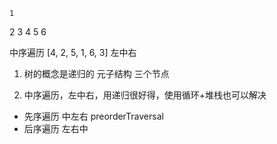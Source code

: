     1
  2     3
4   5  6

中序遍历  [4, 2, 5, 1, 6, 3]
左中右
1. 树的概念是递归的
元子结构 三个节点

2. 中序遍历，左中右，用递归很好得，使用循环+堆栈也可以解决

- 先序遍历 中左右 preorderTraversal
- 后序遍历 左右中 